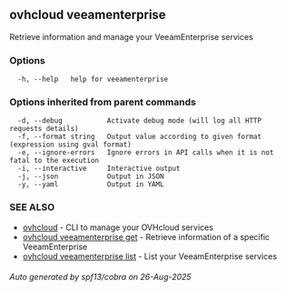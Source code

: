 ## ovhcloud veeamenterprise

Retrieve information and manage your VeeamEnterprise services

### Options

```
  -h, --help   help for veeamenterprise
```

### Options inherited from parent commands

```
  -d, --debug           Activate debug mode (will log all HTTP requests details)
  -f, --format string   Output value according to given format (expression using gval format)
  -e, --ignore-errors   Ignore errors in API calls when it is not fatal to the execution
  -i, --interactive     Interactive output
  -j, --json            Output in JSON
  -y, --yaml            Output in YAML
```

### SEE ALSO

* [ovhcloud](ovhcloud.md)	 - CLI to manage your OVHcloud services
* [ovhcloud veeamenterprise get](ovhcloud_veeamenterprise_get.md)	 - Retrieve information of a specific VeeamEnterprise
* [ovhcloud veeamenterprise list](ovhcloud_veeamenterprise_list.md)	 - List your VeeamEnterprise services

###### Auto generated by spf13/cobra on 26-Aug-2025
